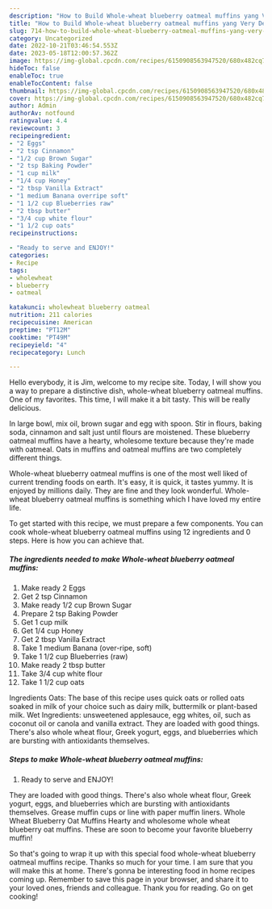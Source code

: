 ```yaml
---
description: "How to Build Whole-wheat blueberry oatmeal muffins yang Very Delicious"
title: "How to Build Whole-wheat blueberry oatmeal muffins yang Very Delicious"
slug: 714-how-to-build-whole-wheat-blueberry-oatmeal-muffins-yang-very-delicious
category: Uncategorized
date: 2022-10-21T03:46:54.553Z
date: 2023-05-18T12:00:57.362Z
image: https://img-global.cpcdn.com/recipes/6150908563947520/680x482cq70/whole-wheat-blueberry-oatmeal-muffins-recipe-main-photo.jpg
hideToc: false
enableToc: true
enableTocContent: false
thumbnail: https://img-global.cpcdn.com/recipes/6150908563947520/680x482cq70/whole-wheat-blueberry-oatmeal-muffins-recipe-main-photo.jpg
cover: https://img-global.cpcdn.com/recipes/6150908563947520/680x482cq70/whole-wheat-blueberry-oatmeal-muffins-recipe-main-photo.jpg
author: Admin
authorAv: notfound
ratingvalue: 4.4
reviewcount: 3
recipeingredient:
- "2 Eggs"
- "2 tsp Cinnamon"
- "1/2 cup Brown Sugar"
- "2 tsp Baking Powder"
- "1 cup milk"
- "1/4 cup Honey"
- "2 tbsp Vanilla Extract"
- "1 medium Banana overripe soft"
- "1 1/2 cup Blueberries raw"
- "2 tbsp butter"
- "3/4 cup white flour"
- "1 1/2 cup oats"
recipeinstructions:

- "Ready to serve and ENJOY!"
categories:
- Recipe
tags:
- wholewheat
- blueberry
- oatmeal

katakunci: wholewheat blueberry oatmeal 
nutrition: 211 calories
recipecuisine: American
preptime: "PT12M"
cooktime: "PT49M"
recipeyield: "4"
recipecategory: Lunch

---
```



Hello everybody, it is Jim, welcome to my recipe site. Today, I will show you a way to prepare a distinctive dish, whole-wheat blueberry oatmeal muffins. One of my favorites. This time, I will make it a bit tasty. This will be really delicious.

In large bowl, mix oil, brown sugar and egg with spoon. Stir in flours, baking soda, cinnamon and salt just until flours are moistened. These blueberry oatmeal muffins have a hearty, wholesome texture because they&#39;re made with oatmeal. Oats in muffins and oatmeal muffins are two completely different things.

Whole-wheat blueberry oatmeal muffins is one of the most well liked of current trending foods on earth. It's easy, it is quick, it tastes yummy. It is enjoyed by millions daily. They are fine and they look wonderful. Whole-wheat blueberry oatmeal muffins is something which I have loved my entire life.


To get started with this recipe, we must prepare a few components. You can cook whole-wheat blueberry oatmeal muffins using 12 ingredients and 0 steps. Here is how you can achieve that.

<!--inarticleads1-->

##### The ingredients needed to make Whole-wheat blueberry oatmeal muffins:

1. Make ready 2 Eggs
1. Get 2 tsp Cinnamon
1. Make ready 1/2 cup Brown Sugar
1. Prepare 2 tsp Baking Powder
1. Get 1 cup milk
1. Get 1/4 cup Honey
1. Get 2 tbsp Vanilla Extract
1. Take 1 medium Banana (over-ripe, soft)
1. Take 1 1/2 cup Blueberries (raw)
1. Make ready 2 tbsp butter
1. Take 3/4 cup white flour
1. Take 1 1/2 cup oats


Ingredients Oats: The base of this recipe uses quick oats or rolled oats soaked in milk of your choice such as dairy milk, buttermilk or plant-based milk. Wet Ingredients: unsweetened applesauce, egg whites, oil, such as coconut oil or canola and vanilla extract. They are loaded with good things. There&#39;s also whole wheat flour, Greek yogurt, eggs, and blueberries which are bursting with antioxidants themselves. 

<!--inarticleads2-->

##### Steps to make Whole-wheat blueberry oatmeal muffins:


1. Ready to serve and ENJOY!

They are loaded with good things. There&#39;s also whole wheat flour, Greek yogurt, eggs, and blueberries which are bursting with antioxidants themselves. Grease muffin cups or line with paper muffin liners. Whole Wheat Blueberry Oat Muffins Hearty and wholesome whole wheat blueberry oat muffins. These are soon to become your favorite blueberry muffin! 

So that's going to wrap it up with this special food whole-wheat blueberry oatmeal muffins recipe. Thanks so much for your time. I am sure that you will make this at home. There's gonna be interesting food in home recipes coming up. Remember to save this page in your browser, and share it to your loved ones, friends and colleague. Thank you for reading. Go on get cooking!
